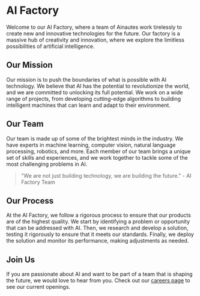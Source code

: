 <!--
Write me markdown content of website with wallpaper:

"A team of Ainautes working tirelessly in a massive AI factory, creating new and innovative technologies for the future."

The header of the page should not be copy of the text but rather a real content of the website which is using this wallpaper.

- Feel free to use structure like headings, bullets, numbering, blockquotes, paragraphs, horizontal lines, etc.
- You can use formatting like bold or _italic_
- You can include UTF-8 emojis
- Links should be only #hash anchors (and you can refer to the document itself)
- Do not include images
-->

<!--font:Montserrat-->

# AI Factory

Welcome to our AI Factory, where a team of Ainautes work tirelessly to create new and innovative technologies for the future. Our factory is a massive hub of creativity and innovation, where we explore the limitless possibilities of artificial intelligence.

## Our Mission

Our mission is to push the boundaries of what is possible with AI technology. We believe that AI has the potential to revolutionize the world, and we are committed to unlocking its full potential. We work on a wide range of projects, from developing cutting-edge algorithms to building intelligent machines that can learn and adapt to their environment.

## Our Team

Our team is made up of some of the brightest minds in the industry. We have experts in machine learning, computer vision, natural language processing, robotics, and more. Each member of our team brings a unique set of skills and experiences, and we work together to tackle some of the most challenging problems in AI.

> "We are not just building technology, we are building the future." - AI Factory Team

## Our Process

At the AI Factory, we follow a rigorous process to ensure that our products are of the highest quality. We start by identifying a problem or opportunity that can be addressed with AI. Then, we research and develop a solution, testing it rigorously to ensure that it meets our standards. Finally, we deploy the solution and monitor its performance, making adjustments as needed.

## Join Us

If you are passionate about AI and want to be part of a team that is shaping the future, we would love to hear from you. Check out our [careers page](#) to see our current openings.
